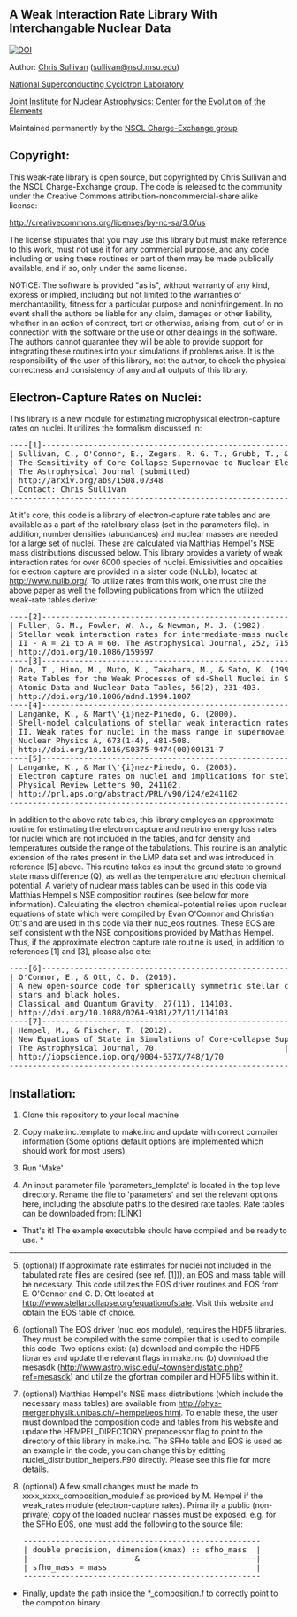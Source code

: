 A Weak Interaction Rate Library With Interchangable Nuclear Data
--

[![DOI](https://zenodo.org/badge/19229/csullivan/weakrates.svg)](https://zenodo.org/badge/latestdoi/19229/csullivan/weakrates)

Author: [Chris Sullivan] (sullivan@nscl.msu.edu)

[National Superconducting Cyclotron Laboratory]

[Joint Institute for Nuclear Astrophysics: Center for the Evolution of the Elements]

Maintained permanently by the [NSCL Charge-Exchange group]

[Chris Sullivan]: https://people.nscl.msu.edu/~sullivan/
[National Superconducting Cyclotron Laboratory]: http://nscl.msu.edu/
[Joint Institute for Nuclear Astrophysics: Center for the Evolution of the Elements]: http://www.jinaweb.org/
[NSCL Charge-Exchange group]: https://groups.nscl.msu.edu/charge_exchange/


Copyright:		    
----------
This weak-rate library is open source, but copyrighted by Chris Sullivan 
and the NSCL Charge-Exchange group.
The code is released to the community under the
Creative Commons attribution-noncommercial-share alike license:

http://creativecommons.org/licenses/by-nc-sa/3.0/us

The license stipulates that you may use this library but must make reference to
this work, must not use it for any commercial purpose, and any code including or
using these routines or part of them may be made publically available,
and if so, only under the same license.

NOTICE: The software is provided "as is", without warranty of any kind,
express or implied, including but not limited to the warranties of
merchantability, fitness for a particular purpose and noninfringement.
In no event shall the authors be liable for any claim, damages or
other liability, whether in an action of contract, tort or otherwise,
arising from, out of or in connection with the software or the use or
other dealings in the software. The authors cannot guarantee they will
be able to provide support for integrating these routines into your simulations
if problems arise. It is the responsibility of the user of this library, not
the author, to check the physical correctness and consistency of any and all
outputs of this library.


Electron-Capture Rates on Nuclei:
---------------------------------

This library is a new module for estimating microphysical electron-capture rates on nuclei.
It utilizes the formalism discussed in:
<pre>
----[1]-----------------------------------------------------------------------------
| Sullivan, C., O'Connor, E., Zegers, R. G. T., Grubb, T., & Austin, S. M. (2015). |
| The Sensitivity of Core-Collapse Supernovae to Nuclear Electron Capture.         |
| The Astrophysical Journal (submitted)                                            |
| http://arxiv.org/abs/1508.07348                                                  |
| Contact: Chris Sullivan <sullivan@nscl.msu.edu>                                  |
------------------------------------------------------------------------------------
</pre>
At it's core, this code is a library of electron-capture rate tables and
are available as a part of the ratelibrary class (set in the parameters
file). In addition, number densities (abundances) and nuclear masses
are needed for a large set of nuclei. These are calculated via Matthias
Hempel's NSE mass distributions discussed below. This library provides
a variety of weak interaction rates for over 6000 species of nuclei. Emissivities
and opcaities for electron capture are provided in a sister code (NuLib), located
at http://www.nulib.org/. To utilize rates from this work, one must cite the above paper
as well the following publications from which the utilized weak-rate tables derive:
<pre>
----[2]-------------------------------------------------------------------------
| Fuller, G. M., Fowler, W. A., & Newman, M. J. (1982).                        |
| Stellar weak interaction rates for intermediate-mass nuclei.                 |
| II - A = 21 to A = 60. The Astrophysical Journal, 252, 715.                  |
| http://doi.org/10.1086/159597                                                |
----[3]-------------------------------------------------------------------------
| Oda, T., Hino, M., Muto, K., Takahara, M., & Sato, K. (1994).                |
| Rate Tables for the Weak Processes of sd-Shell Nuclei in Stellar Matter.     |
| Atomic Data and Nuclear Data Tables, 56(2), 231-403.                         |
| http://doi.org/10.1006/adnd.1994.1007                                        |
----[4]-------------------------------------------------------------------------
| Langanke, K., & Mart\'{i}nez-Pinedo, G. (2000).                              |
| Shell-model calculations of stellar weak interaction rates:                  |
| II. Weak rates for nuclei in the mass range in supernovae environments.      |
| Nuclear Physics A, 673(1-4), 481-508.                                        |
| http://doi.org/10.1016/S0375-9474(00)00131-7                                 |
----[5]-------------------------------------------------------------------------
| Langanke, K., & Mart\'{i}nez-Pinedo, G. (2003).                              |
| Electron capture rates on nuclei and implications for stellar core collapse. |
| Physical Review Letters 90, 241102.                                          |
| http://prl.aps.org/abstract/PRL/v90/i24/e241102                              |
--------------------------------------------------------------------------------
</pre>
In addition to the above rate tables, this library employes an approximate routine
for estimating the electron capture and neutrino energy loss rates for nuclei
which are not included in the tables, and for density and temperatures outside the
range of the tabulations. This routine is an analytic extension of the
rates present in the LMP data set and was introduced in reference [5] above.
This routine takes as input the ground state to ground state mass difference (Q),
as well as the temperature and electron chemical potential. A variety of nuclear
mass tables can be used in this code via Matthias Hempel's NSE composition routines
(see below for more information). Calculating the electron chemical-potential relies
upon nuclear equations of state which were compiled by 
Evan O'Connor and Christian Ott's and are used in this code via their nuc_eos routines.
These EOS are self consistent with the NSE compositions provided by Matthias Hempel.
Thus, if the approximate electron capture rate routine is used, in addition to
references [1] and [3], please also cite:
<pre>
----[6]-------------------------------------------------------------------------
| O'Connor, E., & Ott, C. D. (2010).					       |
| A new open-source code for spherically symmetric stellar collapse to neutron |
| stars and black holes.                                                       | 
| Classical and Quantum Gravity, 27(11), 114103.			       |	    
| http://doi.org/10.1088/0264-9381/27/11/114103                                | 
----[7]-------------------------------------------------------------------------
| Hempel, M., & Fischer, T. (2012).				               |
| New Equations of State in Simulations of Core-collapse Supernovae.           |
| The Astrophysical Journal, 70.					       |
| http://iopscience.iop.org/0004-637X/748/1/70                                 |
--------------------------------------------------------------------------------
</pre>
Installation:
-------------
1. Clone this repository to your local machine

2. Copy make.inc.template to make.inc and update with correct compiler information
   (Some options default options are implemented which should work for most users)
   
3. Run 'Make'

4. An input parameter file 'parameters_template' is located in the top leve directory.
   Rename the file to 'parameters' and set the relevant options here, including the
   absolute paths to the desired rate tables. Rate tables can be downloaded from:
   [LINK]

 *  That's it! The example executable should have compiled and be ready to use.  *

   ------------------
   
5. (optional) If approximate rate estimates for nuclei not included in the tabulated
   rate files are desired (see ref. [1])), an EOS and mass table will be necessary.
   This code utilizes the EOS driver routines and EOS from E. O'Connor and C. D. Ott
   located at http://www.stellarcollapse.org/equationofstate. Visit this website and
   obtain the EOS table of choice.
   
6. (optional) The EOS driver (nuc_eos module), requires the HDF5 libraries. They must be
   compiled with the same compiler that is used to compile this code. Two options exist:
   (a) download and compile the HDF5 libraries and update the relevant flags in make.inc
   (b) download the mesasdk (http://www.astro.wisc.edu/~townsend/static.php?ref=mesasdk)
   and utilize the gfortran compiler and HDF5 libs within it.
   
7. (optional) Matthias Hempel's NSE mass distributions (which include the necessary
   mass tables) are available from http://phys-merger.physik.unibas.ch/~hempel/eos.html.
   To enable these, the user must download the composition code and tables from his
   website and update the HEMPEL_DIRECTORY preprocessor flag to point to the directory
   of this library in make.inc. The SFHo table and EOS is used as an example in the
   code, you can change this by editting nuclei_distribution_helpers.F90 directly.
   Please see this file for more details.
   
8. (optional) A few small changes must be made to xxxx_xxxx_composition_module.f as
   provided by M. Hempel if the weak_rates module (electron-capture rates). Primarily
   a public (non-private) copy of the loaded nuclear masses must be exposed. e.g. for
   the SFHo EOS, one must add the following to the source file:
<pre>
   ---------------------------------------------------
   | double precision, dimension(kmax) :: sfho_mass  |
   |---------------------- & ------------------------|
   | sfho_mass = mass                                |
   ---------------------------------------------------
</pre>
   * Finally, update the path inside the *_composition.f to correctly point to the
   compotion binary.
